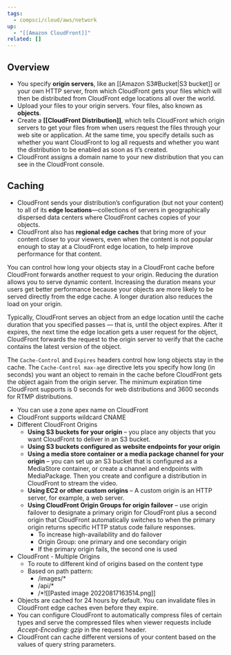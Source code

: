 ```yaml
---
tags:
  - compsci/cloud/aws/network
up:
  - "[[Amazon CloudFront]]"
related: []
---
```

## Overview

- You specify **origin servers**, like an [[Amazon S3#Bucket|S3 bucket]] or your own HTTP server, from which CloudFront gets your files which will then be distributed from CloudFront edge locations all over the world.
- Upload your files to your origin servers. Your files, also known as **objects**.
- Create a **[[CloudFront Distribution]]**, which tells CloudFront which origin servers to get your files from when users request the files through your web site or application. At the same time, you specify details such as whether you want CloudFront to log all requests and whether you want the distribution to be enabled as soon as it’s created.
- CloudFront assigns a domain name to your new distribution that you can see in the CloudFront console.

## Caching

- CloudFront sends your distribution’s configuration (but not your content) to all of its **edge locations**—collections of servers in geographically dispersed data centers where CloudFront caches copies of your objects.
- CloudFront also has **regional edge caches** that bring more of your content closer to your viewers, even when the content is not popular enough to stay at a CloudFront edge location, to help improve performance for that content.

You can control how long your objects stay in a CloudFront cache before CloudFront forwards another request to your origin. Reducing the duration allows you to serve dynamic content. Increasing the duration means your users get better performance because your objects are more likely to be served directly from the edge cache. A longer duration also reduces the load on your origin.

Typically, CloudFront serves an object from an edge location until the cache duration that you specified passes — that is, until the object expires. After it expires, the next time the edge location gets a user request for the object, CloudFront forwards the request to the origin server to verify that the cache contains the latest version of the object.

The `Cache-Control` and `Expires` headers control how long objects stay in the cache. The `Cache-Control max-age` directive lets you specify how long (in seconds) you want an object to remain in the cache before CloudFront gets the object again from the origin server. The minimum expiration time CloudFront supports is 0 seconds for web distributions and 3600 seconds for RTMP distributions.


- You can use a zone apex name on CloudFront
- CloudFront supports wildcard CNAME
- Different CloudFront Origins
    - **Using S3 buckets for your origin** – you place any objects that you want CloudFront to deliver in an S3 bucket.
    - **Using S3 buckets configured as website endpoints for your origin**
    - **Using a media store container or a media package channel for your origin** – you can set up an S3 bucket that is configured as a MediaStore container, or create a channel and endpoints with MediaPackage. Then you create and configure a distribution in CloudFront to stream the video.
    - **Using EC2 or other custom origins** – A custom origin is an HTTP server, for example, a web server.
    - **Using CloudFront Origin Groups for origin failover** – use origin failover to designate a primary origin for CloudFront plus a second origin that CloudFront automatically switches to when the primary origin returns specific HTTP status code failure responses.
        - To increase high-availability and do failover
        - Origin Group: one primary and one secondary origin
        - If the primary origin fails, the second one is used
- CloudFront - Multiple Origins
	- To route to different kind of origins based on the content type
	- Based on path pattern:
		- /images/*
		- /api/*
		- /*![[Pasted image 20220817163514.png]]
- Objects are cached for 24 hours by default. You can invalidate files in CloudFront edge caches even before they expire.
- You can configure CloudFront to automatically compress files of certain types and serve the compressed files when viewer requests include _Accept-Encoding: gzip_ in the request header.
- CloudFront can cache different versions of your content based on the values of query string parameters.